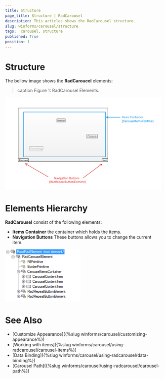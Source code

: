```yaml
---
title: Structure
page_title: Structure | RadCarousel 
description: This articles shows the RadCarousel structure. 
slug: winforms/carousel/structure
tags:  carousel, structure
published: True 
position: 1
---
```


# Structure

The bellow image shows the __RadCaroucel__ elements:

>caption Figure 1: RadCarousel Elements.

![carousel-structure 001](images/carousel-structure001.png)

# Elements Hierarchy

__RadCarousel__ consist of the following elements: 

* __Items Container__ the container which holds the items.
* __Navigation Buttons__ These buttons allows you to change the current item.

![carousel-structure 002](images/carousel-structure002.png)

# See Also

 * [Customize Appearance]({%slug winforms/carousel/customizing-appearance%})
 * [Working with items]({%slug  winforms/carousel/using-radcarousel/carousel-items%})
 * [Data Binding]({%slug winforms/carousel/using-radcarousel/data-binding%})
 * [Carousel Path]({%slug winforms/carousel/using-radcarousel/carousel-path%})
